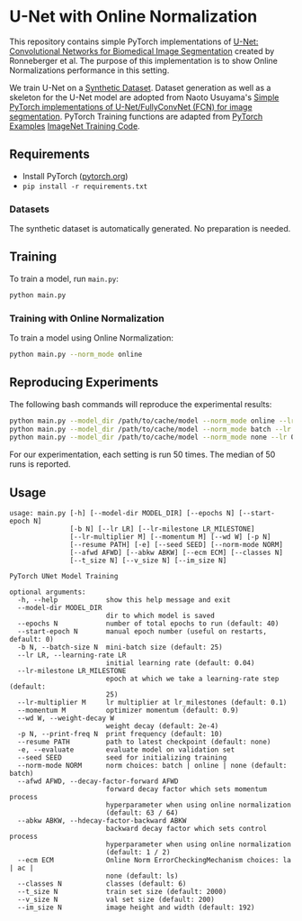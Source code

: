 # U-Net with Online Normalization

This repository contains simple PyTorch implementations of 
[U-Net: Convolutional Networks for Biomedical Image Segmentation](https://lmb.informatik.uni-freiburg.de/people/ronneber/u-net/) 
created by Ronneberger et al. 
The purpose of this implementation is to show Online Normalizations performance 
in this setting. 

We train U-Net on a 
[Synthetic Dataset](https://github.com/usuyama/pytorch-unet). 
Dataset generation as well as a skeleton for the U-Net model are adopted from 
Naoto Usuyama's [Simple PyTorch implementations of U-Net/FullyConvNet (FCN) for 
image segmentation](https://github.com/usuyama/pytorch-unet). 
PyTorch Training functions are adapted from 
[PyTorch Examples](https://github.com/pytorch/examples) 
[ImageNet Training Code](https://github.com/pytorch/examples/tree/master/imagenet).

## Requirements

- Install PyTorch ([pytorch.org](http://pytorch.org))
- `pip install -r requirements.txt`

### Datasets

The synthetic dataset is automatically generated. No preparation is needed.

## Training

To train a model, run `main.py`:

```bash
python main.py
```

### Training with Online Normalization

To train a model using Online Normalization:

```bash
python main.py --norm_mode online
```

## Reproducing Experiments

The following bash commands will reproduce the experimental results:
```bash
python main.py --model_dir /path/to/cache/model --norm_mode online --lr 0.04 --afwd 0.984375 --abkw 0.5
python main.py --model_dir /path/to/cache/model --norm_mode batch --lr 0.04
python main.py --model_dir /path/to/cache/model --norm_mode none --lr 0.6
```
For our experimentation, each setting is run 50 times. 
The median of 50 runs is reported.

## Usage

```
usage: main.py [-h] [--model-dir MODEL_DIR] [--epochs N] [--start-epoch N]
               [-b N] [--lr LR] [--lr-milestone LR_MILESTONE]
               [--lr-multiplier M] [--momentum M] [--wd W] [-p N]
               [--resume PATH] [-e] [--seed SEED] [--norm-mode NORM]
               [--afwd AFWD] [--abkw ABKW] [--ecm ECM] [--classes N]
               [--t_size N] [--v_size N] [--im_size N]

PyTorch UNet Model Training

optional arguments:
  -h, --help            show this help message and exit
  --model-dir MODEL_DIR
                        dir to which model is saved
  --epochs N            number of total epochs to run (default: 40)
  --start-epoch N       manual epoch number (useful on restarts, default: 0)
  -b N, --batch-size N  mini-batch size (default: 25)
  --lr LR, --learning-rate LR
                        initial learning rate (default: 0.04)
  --lr-milestone LR_MILESTONE
                        epoch at which we take a learning-rate step (default:
                        25)
  --lr-multiplier M     lr multiplier at lr_milestones (default: 0.1)
  --momentum M          optimizer momentum (default: 0.9)
  --wd W, --weight-decay W
                        weight decay (default: 2e-4)
  -p N, --print-freq N  print frequency (default: 10)
  --resume PATH         path to latest checkpoint (default: none)
  -e, --evaluate        evaluate model on validation set
  --seed SEED           seed for initializing training
  --norm-mode NORM      norm choices: batch | online | none (default: batch)
  --afwd AFWD, --decay-factor-forward AFWD
                        forward decay factor which sets momentum process
                        hyperparameter when using online normalization
                        (default: 63 / 64)
  --abkw ABKW, --hdecay-factor-backward ABKW
                        backward decay factor which sets control process
                        hyperparameter when using online normalization
                        (default: 1 / 2)
  --ecm ECM             Online Norm ErrorCheckingMechanism choices: la | ac |
                        none (default: ls)
  --classes N           classes (default: 6)
  --t_size N            train set size (default: 2000)
  --v_size N            val set size (default: 200)
  --im_size N           image height and width (default: 192)
```
